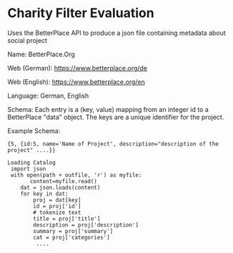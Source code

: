 # Charity Filter Evaluation

Uses the BetterPlace API to  produce a json file containing metadata about social project


Name: BetterPlace.Org

Web (German): https://www.betterplace.org/de

Web (English): https://www.betterplace.org/en


Language: German, English

Schema:
Each entry is a (key, value) mapping from an integer id to a BetterPlace "data" object. The keys are a unique identifier for the project.

Example Schema:

```
{5, {id:5, name='Name of Project', description="description of the project" ....}}

```

```
Loading Catalog
 import json
 with open(path + outfile, 'r') as myfile:
       content=myfile.read()
    dat = json.loads(content)
    for key in dat:
        proj = dat[key]
        id = proj['id']
        # tokenize text
        title = proj['title']
        description = proj['description']
        summary = proj['summary']
        cat = proj['categories']
         ....

```